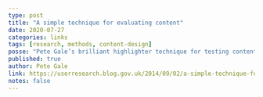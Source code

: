 ```yaml
---
type: post
title: "A simple technique for evaluating content"
date: 2020-07-27
categories: links
tags: [research, methods, content-design]
posse: "Pete Gale’s brilliant highlighter technique for testing content."
published: true
author: Pete Gale
link: https://userresearch.blog.gov.uk/2014/09/02/a-simple-technique-for-evaluating-content/
notes: false
---
```

